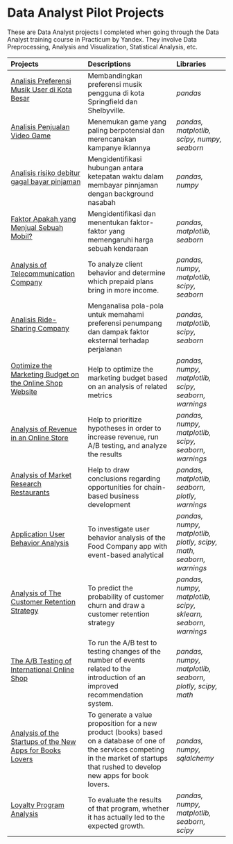 # Data Analyst Pilot Projects
These are Data Analyst projects I completed when going through the Data Analyst training course in Practicum by Yandex. They involve Data Preprocessing, Analysis and Visualization, Statistical Analysis, etc.

Projects | Descriptions | Libraries
:-------- | :------------ | :-------- |
<a href="https://github.com/dnsepti/data-analyst-projects/tree/Project-Spr-1" title="Analisis Preferensi Musik User di Kota Besar"> Analisis Preferensi Musik User di Kota Besar</a></p> | Membandingkan preferensi musik pengguna di kota Springfield dan Shelbyville. | *pandas*
<a href="https://github.com/dnsepti/data-analyst-projects/tree/Project-Int-1" title="Analisis Penjualan Video Game"> Analisis Penjualan Video Game</a></p> | Menemukan game yang paling berpotensial dan merencanakan kampanye iklannya | *pandas, matplotlib, scipy, numpy, seaborn*
<a href="https://github.com/dnsepti/data-analyst-projects/tree/Project-Spr-2" title="Analisis risiko debitur gagal bayar pinjaman"> Analisis risiko debitur gagal bayar pinjaman</a></p> | Mengidentifikasi hubungan antara ketepatan waktu dalam membayar pinnjaman dengan background nasabah | *pandas, numpy*
<a href="https://github.com/dnsepti/data-analyst-projects/tree/Project-Spr-3" title="Faktor Apakah yang Menjual Sebuah Mobil?"> Faktor Apakah yang Menjual Sebuah Mobil?</a></p> | Mengidentifikasi dan menentukan faktor-faktor yang memengaruhi harga sebuah kendaraan | *pandas, matplotlib, seaborn*
<a href="https://github.com/dnsepti/data-analyst-projects/tree/Project-Spr-4" title="Analysis of Telecommunication Company"> Analysis of Telecommunication Company</a></p> | To analyze client behavior and determine which prepaid plans bring in more income. | *pandas, numpy, matplotlib, scipy, seaborn*
<a href="https://github.com/dnsepti/data-analyst-projects/tree/Project-Spr-6" title="Analisis Ride-Sharing Company"> Analisis Ride-Sharing Company</a></p> | Menganalisa pola-pola untuk memahami preferensi penumpang dan dampak faktor eksternal terhadap perjalanan | *pandas, matplotlib, scipy, seaborn*
<a href="https://github.com/dnsepti/data-analyst-projects/tree/Project-Spr-7" title="Optimize the Marketing Budget on the Online Shop Website"> Optimize the Marketing Budget on the Online Shop Website</a></p> | Help to optimize the marketing budget based on an analysis of related metrics | *pandas, numpy, matplotlib, scipy, seaborn, warnings*
<a href="https://github.com/dnsepti/data-analyst-projects/tree/Project-Spr-8" title="Analysis of Revenue in an Online Store"> Analysis of Revenue in an Online Store</a></p> | Help to prioritize hypotheses in order to increase revenue, run A/B testing, and analyze the results | *pandas, numpy, matplotlib, scipy, seaborn, warnings*
<a href="https://github.com/dnsepti/data-analyst-projects/tree/Project-Spr-9" title="Analysis of Market Research Restaurants"> Analysis of Market Research Restaurants</a></p> | Help to draw conclusions regarding opportunities for chain-based business development | *pandas, matplotlib, seaborn, plotly, warnings*
<a href="https://github.com/dnsepti/data-analyst-projects/tree/Project-Spr-10" title="Application User Behavior Analysis"> Application User Behavior Analysis</a></p> | To investigate user behavior analysis of the Food Company app with event-based analytical | *pandas, numpy, matplotlib, plotly, scipy, math, seaborn, warnings*
<a href="https://github.com/dnsepti/data-analyst-projects/tree/Project-Spr-12" title="Analysis of The Customer Retention Strategy"> Analysis of The Customer Retention Strategy</a></p> | To predict the probability of customer churn and draw a customer retention strategy | *pandas, numpy, matplotlib, scipy, sklearn, seaborn, warnings*
<a href="https://github.com/dnsepti/data-analyst-projects/tree/Project-Spr-13-A/B-Testing" title="The A/B Testing of International Online Shop"> The A/B Testing of International Online Shop</a></p> | To run the A/B test to testing changes of the number of events related to the introduction of an improved recommendation system. | *pandas, numpy, matplotlib, seaborn, plotly, scipy, math*
<a href="https://github.com/dnsepti/data-analyst-projects/tree/Project-Spr-13-SQL" title="Analysis of the Startups of the New Apps for Books Lovers"> Analysis of the Startups of the New Apps for Books Lovers</a></p> | To generate a value proposition for a new product (books) based on a database of one of the services competing in the market of startups that rushed to develop new apps for book lovers. | *pandas, numpy, sqlalchemy*
<a href="https://github.com/dnsepti/data-analyst-projects/tree/Project-Spr-13-Python" title="Loyalty Program Analysis"> Loyalty Program Analysis</a></p> | To evaluate the results of that program, whether it has actually led to the expected growth. | *pandas, numpy, matplotlib, seaborn, scipy*

